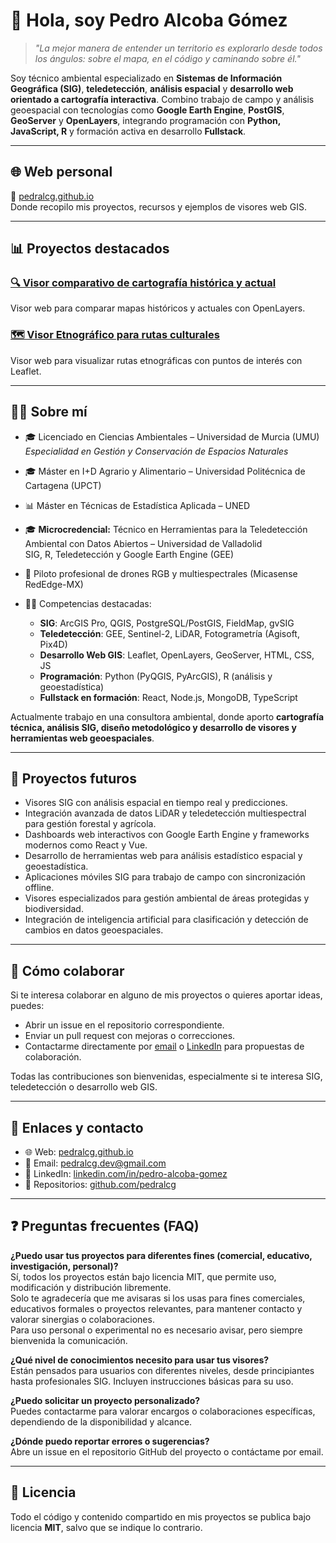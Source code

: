 # 👋 Hola, soy Pedro Alcoba Gómez

> *"La mejor manera de entender un territorio es explorarlo desde todos los ángulos: sobre el mapa, en el código y caminando sobre él."*

Soy técnico ambiental especializado en **Sistemas de Información Geográfica (SIG)**, **teledetección**, **análisis espacial** y **desarrollo web orientado a cartografía interactiva**. Combino trabajo de campo y análisis geoespacial con tecnologías como **Google Earth Engine**, **PostGIS**, **GeoServer** y **OpenLayers**, integrando programación con **Python, JavaScript, R** y formación activa en desarrollo **Fullstack**.

---

## 🌐 Web personal

🔗 [pedralcg.github.io](https://pedralcg.github.io)  
Donde recopilo mis proyectos, recursos y ejemplos de visores web GIS.

---

## 📊 Proyectos destacados

### [🔍 Visor comparativo de cartografía histórica y actual](https://pedralcg.github.io/projects/visor-comparador-ol/)

Visor web para comparar mapas históricos y actuales con OpenLayers.

### [🗺️ Visor Etnográfico para rutas culturales](https://pedralcg.github.io/projects/visor-ruta-etnografica-leaflet/)

Visor web para visualizar rutas etnográficas con puntos de interés con Leaflet.

---

## 👨‍💼 Sobre mí

- 🎓 Licenciado en Ciencias Ambientales – Universidad de Murcia (UMU)  
  *Especialidad en Gestión y Conservación de Espacios Naturales*

- 🎓 Máster en I+D Agrario y Alimentario – Universidad Politécnica de Cartagena (UPCT)  
- 📊 Máster en Técnicas de Estadística Aplicada – UNED  

- 🎓 **Microcredencial:** Técnico en Herramientas para la Teledetección Ambiental con Datos Abiertos – Universidad de Valladolid  
  SIG, R, Teledetección y Google Earth Engine (GEE)

- 🚁 Piloto profesional de drones RGB y multiespectrales (Micasense RedEdge-MX)

- 👨‍💻 Competencias destacadas:
  - **SIG**: ArcGIS Pro, QGIS, PostgreSQL/PostGIS, FieldMap, gvSIG
  - **Teledetección**: GEE, Sentinel-2, LiDAR, Fotogrametría (Agisoft, Pix4D)
  - **Desarrollo Web GIS**: Leaflet, OpenLayers, GeoServer, HTML, CSS, JS
  - **Programación**: Python (PyQGIS, PyArcGIS), R (análisis y geoestadística)
  - **Fullstack en formación**: React, Node.js, MongoDB, TypeScript

Actualmente trabajo en una consultora ambiental, donde aporto **cartografía técnica, análisis SIG, diseño metodológico y desarrollo de visores y herramientas web geoespaciales**.

---

## 🔮 Proyectos futuros

- Visores SIG con análisis espacial en tiempo real y predicciones.
- Integración avanzada de datos LiDAR y teledetección multiespectral para gestión forestal y agrícola.
- Dashboards web interactivos con Google Earth Engine y frameworks modernos como React y Vue.
- Desarrollo de herramientas web para análisis estadístico espacial y geoestadística.
- Aplicaciones móviles SIG para trabajo de campo con sincronización offline.
- Visores especializados para gestión ambiental de áreas protegidas y biodiversidad.
- Integración de inteligencia artificial para clasificación y detección de cambios en datos geoespaciales.

---

## 🤝 Cómo colaborar

Si te interesa colaborar en alguno de mis proyectos o quieres aportar ideas, puedes:

- Abrir un issue en el repositorio correspondiente.
- Enviar un pull request con mejoras o correcciones.
- Contactarme directamente por [email](mailto:pedralcg.dev@gmail.com) o [LinkedIn](https://www.linkedin.com/in/pedro-alcoba-gomez) para propuestas de colaboración.

Todas las contribuciones son bienvenidas, especialmente si te interesa SIG, teledetección o desarrollo web GIS.

---

## 🔗 Enlaces y contacto

- 🌐 Web: [pedralcg.github.io](https://pedralcg.github.io)
- 📧 Email: [pedralcg.dev@gmail.com](mailto:pedralcg.dev@gmail.com)
- 👤 LinkedIn: [linkedin.com/in/pedro-alcoba-gomez](https://www.linkedin.com/in/pedro-alcoba-gomez)
- 💾 Repositorios: [github.com/pedralcg](https://github.com/pedralcg?tab=repositories)

---

## ❓ Preguntas frecuentes (FAQ)

**¿Puedo usar tus proyectos para diferentes fines (comercial, educativo, investigación, personal)?**  
Sí, todos los proyectos están bajo licencia MIT, que permite uso, modificación y distribución libremente.  
Solo te agradecería que me avisaras si los usas para fines comerciales, educativos formales o proyectos relevantes, para mantener contacto y valorar sinergias o colaboraciones.  
Para uso personal o experimental no es necesario avisar, pero siempre bienvenida la comunicación.

**¿Qué nivel de conocimientos necesito para usar tus visores?**  
Están pensados para usuarios con diferentes niveles, desde principiantes hasta profesionales SIG. Incluyen instrucciones básicas para su uso.

**¿Puedo solicitar un proyecto personalizado?**  
Puedes contactarme para valorar encargos o colaboraciones específicas, dependiendo de la disponibilidad y alcance.

**¿Dónde puedo reportar errores o sugerencias?**  
Abre un issue en el repositorio GitHub del proyecto o contáctame por email.


---

## 📄 Licencia

Todo el código y contenido compartido en mis proyectos se publica bajo licencia **MIT**, salvo que se indique lo contrario.
